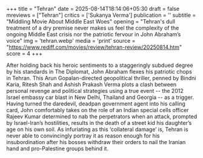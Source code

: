 +++
title = "Tehran"
date = 2025-08-14T18:14:06+05:30
draft = false
mreviews = ["Tehran"]
critics = ['Sukanya Verma']
publication = ''
subtitle = "Middling Movie About Middle East Woes"
opening = "Tehran's dull treatment of a dry premise never makes us feel the complexity of the ongoing Middle East crisis nor the patriotic fervour in John Abraham’s voice"
img = 'tehran.webp'
media = 'print'
source = "https://www.rediff.com/movies/review/tehran-review/20250814.htm"
score = 4
+++

After holding back his heroic sentiments to a staggeringly subdued degree by his standards in The Diplomat, John Abraham flexes his patriotic chops in Tehran. This Arun Gopalan-directed geopolitical thriller, penned by Bindni Karia, Ritesh Shah and Ashish Prakash Verma plots a clash between personal revenge and political strategies using a true event -- the 2012 Israel embassy car blast in New Delhi, Thailand and Georgia -- as a trigger. Having turned the daredevil, deadpan government agent into his calling card, John comfortably takes on the role of an Indian special cells officer Rajeev Kumar determined to nab the perpetrators when an attack, prompted by Israel-Iran’s hostilities, results in the death of a street kid his daughter’s age on his own soil. As infuriating as this ‘collateral damage’ is, Tehran is never able to convincingly portray it as reason enough for his insubordination after his bosses withdraw their orders to nail the Iranian hand and pro-Palestine groups behind it.
